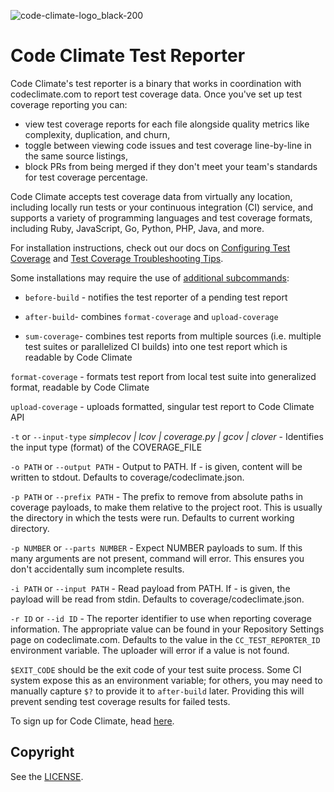 ![code-climate-logo_black-200](https://user-images.githubusercontent.com/18341459/47682820-32937480-db93-11e8-9d81-e5052a22453b.png)

# Code Climate Test Reporter

Code Climate's test reporter is a binary that works in coordination with codeclimate.com to report test coverage data. Once you've set up test coverage reporting you can:
* view test coverage reports for each file alongside quality metrics like complexity, duplication, and churn,
* toggle between viewing code issues and test coverage line-by-line in the same source listings,
* block PRs from being merged if they don't meet your team's standards for test coverage percentage.

Code Climate accepts test coverage data from virtually any location, including locally run tests or your continuous integration (CI) service, and supports a variety of programming languages and test coverage formats, including Ruby, JavaScript, Go, Python, PHP, Java, and more.

For installation instructions, check out our docs on [Configuring Test Coverage](https://docs.codeclimate.com/docs/configuring-test-coverage) and [Test Coverage Troubleshooting Tips](https://docs.codeclimate.com/docs/test-coverage-troubleshooting-tips).

Some installations may require the use of [additional subcommands](https://docs.codeclimate.com/docs/configuring-test-coverage#section-list-of-subcommands):

- `before-build` - notifies the test reporter of a pending test report

- `after-build`- combines `format-coverage` and `upload-coverage`

- `sum-coverage`- combines test reports from multiple sources (i.e. multiple test suites or parallelized CI builds) into one test report which is readable by Code Climate

`format-coverage` - formats test report from local test suite into generalized format, readable by Code Climate

`upload-coverage` - uploads formatted, singular test report to Code Climate API

`-t` or  `--input-type` *simplecov | lcov | coverage.py | gcov | clover* - Identifies the input type (format) of the COVERAGE_FILE

`-o PATH` or  `--output PATH` - Output to PATH. If - is given, content will be written to stdout. Defaults to coverage/codeclimate.json.

`-p PATH` or `--prefix PATH` - The prefix to remove from absolute paths in coverage payloads, to make them relative to the project root. This is usually the directory in which the tests were run. Defaults to current working directory.

`-p NUMBER` or `--parts NUMBER` - Expect NUMBER payloads to sum. If this many arguments are not present, command will error. This ensures you don't accidentally sum incomplete results.

`-i PATH` or `--input PATH` - Read payload from PATH. If - is given, the payload will be read from stdin. Defaults to coverage/codeclimate.json.

`-r ID` or  `--id ID` - The reporter identifier to use when reporting coverage information. The appropriate value can be found in your Repository Settings page on codeclimate.com. Defaults to the value in the `CC_TEST_REPORTER_ID` environment variable. The uploader will error if a value is not found.

`$EXIT_CODE` should be the exit code of your test suite process. Some CI system expose this as an environment variable; for others, you may need to manually capture `$?` to provide it to `after-build` later. Providing this will prevent sending test coverage results for failed tests.

To sign up for Code Climate, head [here](https://codeclimate.com/quality/pricing/).


## Copyright

See the [LICENSE](https://github.com/codeclimate/test-reporter/blob/master/LICENSE).
